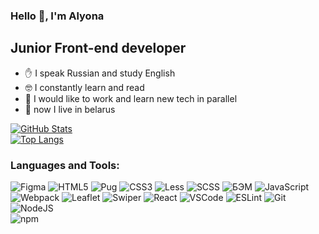 ### Hello 👋, I'm Alyona

## Junior Front-end developer

- ✋ I speak Russian and study English
- 🤓 I constantly learn and read
- 🧩 I would like to work and learn new tech in parallel
- 📍  now I live in belarus

[![GitHub Stats](https://github-readme-stats.vercel.app/api?username=alenushka-jpg&theme=dark&show_icons=true&hide=issues,contribs)](https://github.com/alenushka-jpg/)  
[![Top Langs](https://github-readme-stats.vercel.app/api/top-langs/?username=alenushka-jpg&theme=dark&langs_count=8&layout=compact)](https://github.com/alenushka-jpg/)

### Languages and Tools:

![Figma](https://img.shields.io/badge/-Figma-brightgreen?style=for-the-badge&logo=Figma)
![HTML5](https://img.shields.io/badge/-HTML5-yellowgreen?style=for-the-badge&logo=HTML5)
![Pug](https://img.shields.io/badge/-PUG-orange?style=for-the-badge&logo=Pug)
![CSS3](https://img.shields.io/badge/-CSS3-lightgrey?style=for-the-badge&logo=CSS3)
![Less](https://img.shields.io/badge/-Less-Cornflowerblue?style=for-the-badge&logo=Less)
![SCSS](https://img.shields.io/badge/-SCSS-CD5C5C?style=for-the-badge&logo=SASS)
![БЭМ](https://img.shields.io/badge/-БЭМ-EE82EE?style=for-the-badge&logo=БЭМ)
![JavaScript](https://img.shields.io/badge/-JavaScript-FF6347style=for-the-badge&logo=JavaScript)
![Webpack](https://img.shields.io/badge/-Webpack-ADFF2F?style=for-the-badge&logo=Webpack)
![Leaflet](https://img.shields.io/badge/-Leaflet-090909?style=for-the-badge&logo=Leaflet)
![Swiper](https://img.shields.io/badge/-swiper.js-090909?style=for-the-badge&logo=swiper.js)
![React](https://img.shields.io/badge/-React-090909?style=for-the-badge&logo=react)
![VSCode](https://img.shields.io/badge/-VSCode-090909?style=for-the-badge&logo=visualstudiocode)
![ESLint](https://img.shields.io/badge/-ESLint-090909?style=for-the-badge&logo=ESLint)
![Git](https://img.shields.io/badge/-Git-090909?style=for-the-badge&logo=Git)
![NodeJS](https://img.shields.io/badge/-Node.js-090909?style=for-the-badge&logo=Node.js)  
![npm](https://img.shields.io/badge/-npm-090909?style=for-the-badge&logo=npm) 
